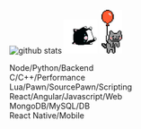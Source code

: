 
![github stats](https://github-readme-stats.vercel.app/api?username=msmaiaa&show_icons=true&theme=midnight-purple)
<img src="https://github.com/msmaiaa/msmaiaa/blob/main/cat.gif" width="60px">
<img src="https://github.com/msmaiaa/msmaiaa/blob/main/catBallon.gif" width="40px">

Node/Python/Backend  
C/C++/Performance  
Lua/Pawn/SourcePawn/Scripting  
React/Angular/Javascript/Web  
MongoDB/MySQL/DB  
React Native/Mobile  
